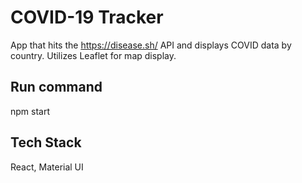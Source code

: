 # COVID-19 Tracker

App that hits the https://disease.sh/ API and displays COVID data by country. Utilizes Leaflet for map display.

## Run command
npm start

## Tech Stack
React, Material UI


